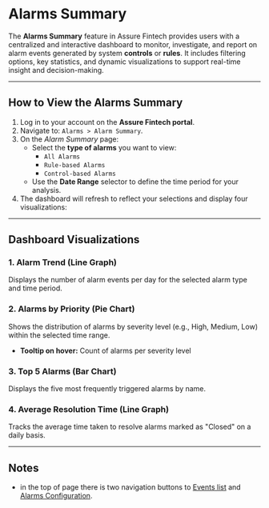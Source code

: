 # Alarms Summary

The **Alarms Summary** feature in Assure Fintech provides users with a centralized and interactive dashboard to monitor, investigate, and report on alarm events generated by system **controls** or **rules**. It includes filtering options, key statistics, and dynamic visualizations to support real-time insight and decision-making.

---

## How to View the Alarms Summary

1. Log in to your account on the **Assure Fintech portal**.
2. Navigate to: `Alarms > Alarm Summary`.
3. On the *Alarm Summary* page:
   - Select the **type of alarms** you want to view:
     - `All Alarms`
     - `Rule-based Alarms`
     - `Control-based Alarms`
   - Use the **Date Range** selector to define the time period for your analysis.
4. The dashboard will refresh to reflect your selections and display four visualizations:

---

## Dashboard Visualizations

### 1. Alarm Trend (Line Graph)

Displays the number of alarm events per day for the selected alarm type and time period.

### 2. Alarms by Priority (Pie Chart)

Shows the distribution of alarms by severity level (e.g., High, Medium, Low) within the selected time range.

- **Tooltip on hover:** Count of alarms per severity level

### 3. Top 5 Alarms (Bar Chart)

Displays the five most frequently triggered alarms by name.

### 4. Average Resolution Time (Line Graph)

Tracks the average time taken to resolve alarms marked as "Closed" on a daily basis.

---

## Notes

- in the top of page there is two navigation buttons to [Events list](../tutorials/EventList.md)  and  [Alarms Configuration](../tutorials/Alarmsconfig.md).
